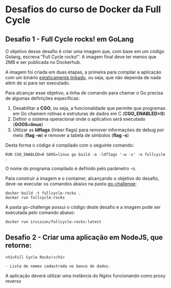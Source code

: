 # Desafios do curso de Docker da Full Cycle

## Desafio 1 - Full Cycle rocks! em GoLang

O objetivo desse desafio é criar uma imagem que, com base em um código Golang, escreva "Full Cycle rocks!". A imagem final deve ter menos que 2MB e ser publicada no Dockerhub.

A imagem foi criada em duas etapas, a primeira para compilar a aplicação com um binário [estaticamente linkado]([https://pages.github.com/](https://en.wikipedia.org/wiki/Static_build)), ou seja, que não dependa de nada além de si para ser executado.

Para alcançar esse objetivo, a linha de comando para chamar o Go precisa de algumas definições específicas:

1. Desabilitar a **CGO**, ou seja, a funcionalidade que permite que programas em Go chamem rotinas e estruturas de dados em C (**CGO_ENABLED=0**)
2. Definir o sistema operacional onde o aplicativo será executado (**GOOS=linux**)
3. Utilizar as **ldflags** (linker flags) para remover informações de debug por meio (**flag -w**) e remover a tabela de símbolos (**flag -s**)

Desta forma o código é compilado com o seguinte comando:

```
RUN CGO_ENABLED=0 GOOS=linux go build -a -ldflags '-w -s' -o fullcycle .
```
O nome do programa compilado é definido pelo parâmetro -o.

Para construir a imagem e o container, alcançando o objetivo do desafio, deve-se executar os comandos abaixo na pasta [go-challenge](https://github.com/helysousa/fullcycle-docker/tree/main/go-challenge):

```
docker build -t fullcycle-rocks .
docker run fullcycle-rocks
```

A pasta go-challenge possui o código deste desafio e a imagem pode ser executada pelo comando abaixo:

```
docker run irvision/fullcycle-rocks:latest
```

## Desafio 2 - Criar uma aplicação em NodeJS, que retorne:

```
<h1>Full Cycle Rocks!</h1>

- Lista de nomes cadastrada no banco de dados.
```
A aplicação deverá utilizar uma instância do Nginx funcionando como proxy reverso

